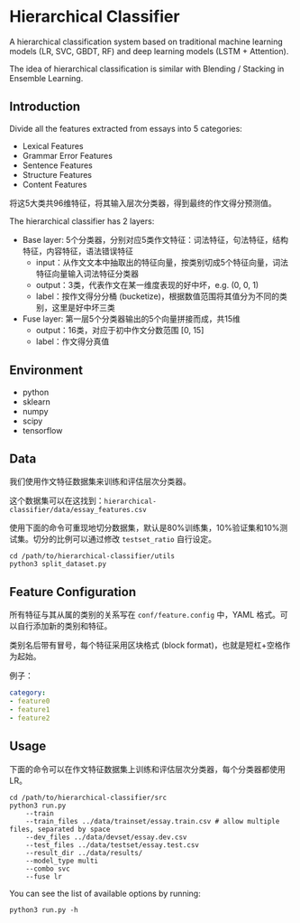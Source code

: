 # Hierarchical Classifier

A hierarchical classification system based on traditional machine learning models (LR, SVC, GBDT, RF) and deep learning models (LSTM + Attention).

The idea of hierarchical classification is similar with Blending / Stacking in Ensemble Learning.

## Introduction

Divide all the features extracted from essays into 5 categories:

- Lexical Features
- Grammar Error Features
- Sentence Features
- Structure Features
- Content Features

将这5大类共96维特征，将其输入层次分类器，得到最终的作文得分预测值。

The hierarchical classifier has 2 layers:

- Base layer: 5个分类器，分别对应5类作文特征：词法特征，句法特征，结构特征，内容特征，语法错误特征
  - input：从作文文本中抽取出的特征向量，按类别切成5个特征向量，词法特征向量输入词法特征分类器
  - output：3类，代表作文在某一维度表现的好中坏，e.g. (0, 0, 1)
  - label：按作文得分分桶 (bucketize)，根据数值范围将其值分为不同的类别，这里是好中坏三类
- Fuse layer: 第一层5个分类器输出的5个向量拼接而成，共15维
  - output：16类，对应于初中作文分数范围 [0, 15]
  - label：作文得分真值

## Environment

* python
* sklearn
* numpy
* scipy
* tensorflow

## Data

我们使用作文特征数据集来训练和评估层次分类器。

这个数据集可以在这找到：`hierarchical-classifier/data/essay_features.csv`

使用下面的命令可重现地切分数据集，默认是80%训练集，10%验证集和10%测试集。切分的比例可以通过修改 `testset_ratio` 自行设定。

```shell
cd /path/to/hierarchical-classifier/utils
python3 split_dataset.py
```


## Feature Configuration

所有特征与其从属的类别的关系写在 `conf/feature.config` 中，YAML 格式。可以自行添加新的类别和特征。

类别名后带有冒号，每个特征采用区块格式 (block format)，也就是短杠+空格作为起始。

例子：

```yaml
category:
- feature0
- feature1
- feature2
```

## Usage

下面的命令可以在作文特征数据集上训练和评估层次分类器，每个分类器都使用 LR。

```shell
cd /path/to/hierarchical-classifier/src
python3 run.py
	--train
	--train_files ../data/trainset/essay.train.csv # allow multiple files, separated by space
	--dev_files ../data/devset/essay.dev.csv
	--test_files ../data/testset/essay.test.csv
	--result_dir ../data/results/
	--model_type multi
	--combo svc
	--fuse lr
```

You can see the list of available options by running:

```shell
python3 run.py -h
```

